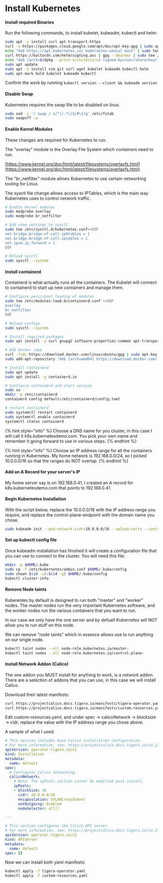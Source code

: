 # Install Kubernetes

#### Install required Binaries

Run the following commands, to install kubelet, kubeadm, kubectl and helm:

```bash
sudo apt -y install curl apt-transport-https
curl -s https://packages.cloud.google.com/apt/doc/apt-key.gpg | sudo apt-key add -
echo "deb https://apt.kubernetes.io/ kubernetes-xenial main" | sudo tee /etc/apt/sources.list.d/kubernetes.list
curl https://baltocdn.com/helm/signing.asc | gpg --dearmor | sudo tee /usr/share/keyrings/helm.gpg > /dev/null
echo "deb [arch=$(dpkg --print-architecture) signed-by=/usr/share/keyrings/helm.gpg] https://baltocdn.com/helm/stable/debian/ all main" | sudo tee /etc/apt/sources.list.d/helm-stable-debian.list
sudo apt update
sudo apt -y install vim git curl wget kubelet kubeadm kubectl helm
sudo apt-mark hold kubelet kubeadm kubectl
```

Confirm the work by running `kubectl version --client && kubeadm version`

#### Disable Swap

Kubernetes requires the swap file to be disabled on linux.

```bash
sudo sed -i '/ swap / s/^\(.*\)$/#\1/g' /etc/fstab
sudo swapoff -a
```

#### Enable Kernel Modules

These changes are required for Kubernetes to run.

The "overlay" module is the Overlay File System which containers need to run.

[https://www.kernel.org/doc/html/latest/filesystems/overlayfs.html](https://www.kernel.org/doc/html/latest/filesystems/overlayfs.html)

The "br\_netfilter" module allows Kubernetes to use certain networking tooling for Linux.

The sysctl file change allows access to IPTables, which is the main way Kubernetes uses to control network traffic.

```bash
# Enable kernel modules
sudo modprobe overlay
sudo modprobe br_netfilter

# Add some settings to sysctl
sudo tee /etc/sysctl.d/kubernetes.conf<<EOF
net.bridge.bridge-nf-call-ip6tables = 1
net.bridge.bridge-nf-call-iptables = 1
net.ipv4.ip_forward = 1
EOF

# Reload sysctl
sudo sysctl --system
```

#### Install containerd

Containerd is what actually runs all the containers. The Kubelet will connect to containerd to start up new containers and manage them.

```bash
# Configure persistent loading of modules
sudo tee /etc/modules-load.d/containerd.conf <<EOF
overlay
br_netfilter
EOF

# Reload configs
sudo sysctl --system

# Install required packages
sudo apt install -y curl gnupg2 software-properties-common apt-transport-https ca-certificates

# Add Docker repo
curl -fsSL https://download.docker.com/linux/ubuntu/gpg | sudo apt-key add -
sudo add-apt-repository "deb [arch=amd64] https://download.docker.com/linux/ubuntu $(lsb_release -cs) stable"

# Install containerd
sudo apt update
sudo apt install -y containerd.io

# Configure containerd and start service
sudo su -
mkdir -p /etc/containerd
containerd config default>/etc/containerd/config.toml

# restart containerd
sudo systemctl restart containerd
sudo systemctl enable containerd
systemctl status containerd
```

{% hint style="info" %}
Choose a DNS name for you cluster, in this case I will call it k8s.kubernetesdemo.com. You pick your own name and remember it going forward to use in various steps.
{% endhint %}

{% hint style="info" %}
Choose an IP address range for all the containers running in Kubernetes. My home network is 192.168.0.0/24, so I picked 10.0.0.0/16 so that the ranges do NOT overlap.
{% endhint %}

#### Add an A Record for your server's IP

My home server say is on 192.168.0.41, I created an A record for k8s.kubernetesdemo.com that points to 192.168.0.41.

#### Begin Kubernetes Installation

With the script below, replace the 10.0.0.0/16 with the IP address range you require, and replace the control-plane-endpoint with the domain name you chose.

```bash
sudo kubeadm init --pod-network-cidr=10.0.0.0/16 --upload-certs --control-plane-endpoint=k8s.mydomain.com
```

#### Set up kubectl config file

Once kubeadm installation has finished it will create a configuration file that you can use to connect to the cluster. You will need this file:

```bash
mkdir -p $HOME/.kube
sudo cp -f /etc/kubernetes/admin.conf $HOME/.kube/config
sudo chown $(id -u):$(id -g) $HOME/.kube/config
kubectl cluster-info
```

#### Remove Node taints

Kuberentes by default is designed to run both "master" and "worker" nodes. The master nodes run the very important Kubernetes software, and the worker nodes run the various containers that you want to run.

In our case we only have the one server and by defualt Kubernetes will NOT allow you to run stuff on this node.

We can remove "node taints" which in essence allows use to run anything on our single node.

```bash
kubectl taint nodes --all node-role.kubernetes.io/master-
kubectl taint nodes --all node-role.kubernetes.io/control-plane-
```

#### Install Network Addon (Calico)

The one addon you MUST install for anything to work, is a network addon. There are a selection of addons that you can use, in this case we will install Calico.

Download their latest manifests:

```bash
curl https://projectcalico.docs.tigera.io/manifests/tigera-operator.yaml > tigera-operator.yaml
curl https://projectcalico.docs.tigera.io/manifests/custom-resources.yaml > custom-resources.yaml
```

Edit custom-resources.yaml, and under spec -> calicoNetwork -> blocksize -> cidr, replace the value with the IP address range you chose above.

A sample of what I used:

```yaml
# This section includes base Calico installation configuration.
# For more information, see: https://projectcalico.docs.tigera.io/v3.23/reference/installation/api#operator.tigera.io/v1.Installation
apiVersion: operator.tigera.io/v1
kind: Installation
metadata:
  name: default
spec:
  # Configures Calico networking.
  calicoNetwork:
    # Note: The ipPools section cannot be modified post-install.
    ipPools:
    - blockSize: 26
      cidr: 10.0.0.0/16
      encapsulation: VXLANCrossSubnet
      natOutgoing: Enabled
      nodeSelector: all()

---

# This section configures the Calico API server.
# For more information, see: https://projectcalico.docs.tigera.io/v3.23/reference/installation/api#operator.tigera.io/v1.APIServer
apiVersion: operator.tigera.io/v1
kind: APIServer
metadata:
  name: default
spec: {}

```

Now we can install both yaml manifests:

```bash
kubectl apply -f tigera-operator.yaml
kubectl apply -f custom-resources.yaml
```



